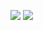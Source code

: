 [![](https://github-readme-stats.vercel.app/api/top-langs/?username=auoeke&layout=compact&langs_count=10&theme=merko&hide_title=true)](https://github.com/anuraghazra/github-readme-stats)
[![](https://github-readme-stats.vercel.app/api?username=auoeke&theme=merko&hide_title=true)](https://github.com/anuraghazra/github-readme-stats)
